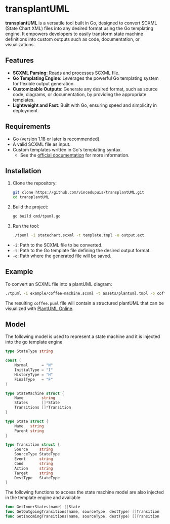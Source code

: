 
# transplantUML

**transplantUML** is a versatile tool built in Go, designed to convert SCXML (State Chart XML) files into any desired format using the Go templating engine. It empowers developers to easily transform state machine definitions into custom outputs such as code, documentation, or visualizations.

## Features

- **SCXML Parsing**: Reads and processes SCXML file.
- **Go Templating Engine**: Leverages the powerful Go templating system for flexible output generation.
- **Customizable Outputs**: Generate any desired format, such as source code, diagrams, or documentation, by providing the appropriate templates.
- **Lightweight and Fast**: Built with Go, ensuring speed and simplicity in deployment.

## Requirements

- Go (version 1.18 or later is recommended).
- A valid SCXML file as input.
- Custom templates written in Go's templating syntax.
    - See the [official documentation](https://pkg.go.dev/text/template) for more information.

## Installation

1. Clone the repository:
   ```bash
   git clone https://github.com/vincedupuis/transplantUML.git
   cd transplantUML
   ```

2. Build the project:
   ```bash
   go build cmd/tpuml.go
   ```

3. Run the tool:
   ```bash
   ./tpuml -i statechart.scxml -t template.tmpl -o output.ext
   ```

- `-i`: Path to the SCXML file to be converted.
- `-t`: Path to the Go template file defining the desired output format.
- `-o`: Path where the generated file will be saved.

## Example

To convert an SCXML file into a plantUML diagram:

```bash
./tpuml -i example/coffee-machine.scxml -t assets/plantuml.tmpl -o coffee.puml
```

The resulting `coffee.puml` file will contain a structured plantUML that can be visualized with [PlantUML Online](https://plantuml.online).

## Model

The following model is used to represent a state machine and it is injected into the go template engine

```go
type StateType string

const (
    Normal      = "N"
    InitialType = "I"
    HistoryType = "H"
    FinalType   = "F"
)

type StateMachine struct {
    Name        string
    States      []*State
    Transitions []*Transition
}

type State struct {
    Name   string
    Parent string
}

type Transition struct {
    Source     string
    SourceType StateType
    Event      string
    Cond       string
    Action     string
    Target     string
    DestType   StateType
}
```
The following functions to access the state machine model are also injected in the template engine and available

```go
func GetInnerStates(name) []State
func GetOutgoingTransitions(name, sourceType, destType) []Transition
func GetIncomingTransitions(name, sourceType, destType) []Transition
```
